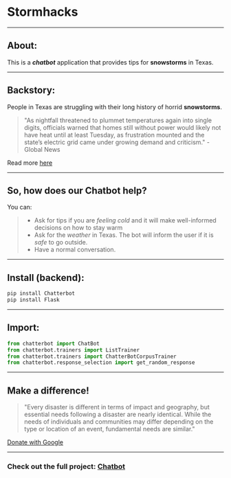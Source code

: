# Stormhacks

---

## About:

This is a _**chatbot**_ application that provides tips for **snowstorms** in Texas.

---

## Backstory:

People in Texas are struggling with their long history of horrid **snowstorms**.

> "As nightfall threatened to plummet temperatures again into single digits, officials warned that homes still without power would likely not have heat until at least Tuesday, as frustration mounted and the state’s electric grid came under growing demand and criticism." - Global News

Read more [here](https://globalnews.ca/news/7641439/texas-snow-storm-power-outage/ "Global News Texas Snowstorm")

---

## So, how does our **Chatbot** help?

You can:

> - Ask for tips if you are _feeling cold_ and it will make well-informed decisions on how to stay warm
> - Ask for the _weather_ in Texas. The bot will inform the user if it is _safe_ to go outside.
> - Have a normal conversation.

---

## Install (backend):

```bash
pip install Chatterbot
pip install Flask
```

---

## Import:

```python
from chatterbot import ChatBot
from chatterbot.trainers import ListTrainer
from chatterbot.trainers import ChatterBotCorpusTrainer
from chatterbot.response_selection import get_random_response
```

---

## Make a difference!

> "Every disaster is different in terms of impact and geography, but essential needs following a disaster are nearly identical. While the needs of individuals and communities may differ depending on the type or location of an event, fundamental needs are similar."

[Donate with Google](https://donate.google.com/checkout?campaignid=6172140866961408&tab=1&hl=en-CA&authUser=0 "Help the world!")

---

### Check out the full project: [Chatbot](https://www.youtube.com/watch?v=SpXi3tlyJEs&feature=youtu.be "submission video")
